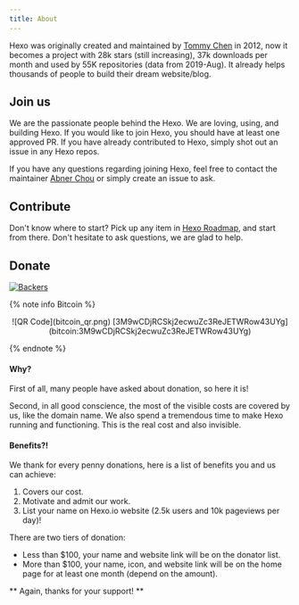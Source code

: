 ```yaml
---
title: About
---
```


Hexo was originally created and maintained by [Tommy Chen](https://github.com/tommy351) in 2012, now it becomes a project with 28k stars (still increasing), 37k downloads per month and used by 55K repositories (data from 2019-Aug). It already helps thousands of people to build their dream website/blog.

## Join us

We are the passionate people behind the Hexo. We are loving, using, and building Hexo. If you would like to join Hexo, you should have at least one approved PR. If you have already contributed to Hexo, simply shot out an issue in any Hexo repos.

If you have any questions regarding joining Hexo, feel free to contact the maintainer [Abner Chou](https://github.com/NoahDragon) or simply create an issue to ask.

## Contribute

Don't know where to start? Pick up any item in [Hexo Roadmap](https://github.com/hexojs/hexo/issues/2492), and start from there. Don't hesitate to ask questions, we are glad to help.

## Donate

[![Backers](https://opencollective.com/hexo/tiers/backers.svg?avatarHeight=60&width=600)](https://opencollective.com/hexo)

{% note info Bitcoin %}
<p align="center">
![QR Code](bitcoin_qr.png)
[3M9wCDjRCSkj2ecwuZc3ReJETWRow43UYg](bitcoin:3M9wCDjRCSkj2ecwuZc3ReJETWRow43UYg)
</p>
{% endnote %}

#### Why?

First of all, many people have asked about donation, so here it is!

Second, in all good conscience, the most of the visible costs are covered by us, like the domain name. We also spend a tremendous time to make Hexo running and functioning. This is the real cost and also invisible.

#### Benefits?!

We thank for every penny donations, here is a list of benefits you and us can achieve:

1. Covers our cost.
2. Motivate and admit our work.
3. List your name on Hexo.io website (2.5k users and 10k pageviews per day)!

There are two tiers of donation:
  * Less than $100, your name and website link will be on the donator list.
  * More than $100, your name, icon, and website link will be on the home page for at least one month (depend on the amount).

** Again, thanks for your support! **
